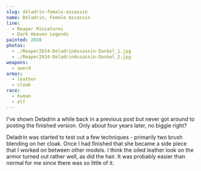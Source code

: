```yaml
---
slug: deladrin-female-assassin
name: Deladrin, Female Assassin
line:
  - Reaper Miniatures
  - Dark Heaven Legends
painted: 2010
photos:
  - ./Reaper2834-DeladrinAssassin-Dankel_1.jpg
  - ./Reaper2834-DeladrinAssassin-Dankel_2.jpg
weapons:
  - sword
armor:
  - leather
  - cloak
race:
  - human
  - elf
---
```


I've shown Deladrin a while back in a previous post but never got around to posting the finished version. Only about four years later, no biggie right?

Deladrin was started to test out a few techniques - primarily two brush blending on her cloak. Once I had finished that she became a side piece that I worked on between other models. I think the oiled leather look on the armor turned out rather well, as did the hair. It was probably easier than normal for me since there was so little of it.
